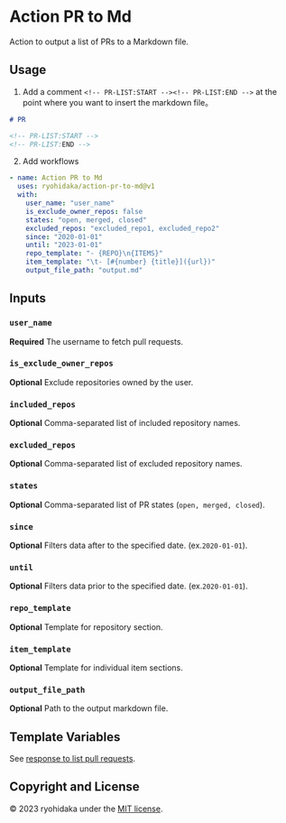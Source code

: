 # Action PR to Md

Action to output a list of PRs to a Markdown file.

## Usage

1. Add a comment `<!-- PR-LIST:START --><!-- PR-LIST:END -->` at the point where you want to insert the markdown file。

```md
# PR

<!-- PR-LIST:START -->
<!-- PR-LIST:END -->
```

2. Add workflows

```yml
- name: Action PR to Md
  uses: ryohidaka/action-pr-to-md@v1
  with:
    user_name: "user_name"
    is_exclude_owner_repos: false
    states: "open, merged, closed"
    excluded_repos: "excluded_repo1, excluded_repo2"
    since: "2020-01-01"
    until: "2023-01-01"
    repo_template: "- {REPO}\n{ITEMS}"
    item_template: "\t- [#{number} {title}]({url})"
    output_file_path: "output.md"
```

## Inputs

### `user_name`

**Required** The username to fetch pull requests.

### `is_exclude_owner_repos`

**Optional** Exclude repositories owned by the user.

### `included_repos`

**Optional** Comma-separated list of included repository names.

### `excluded_repos`

**Optional** Comma-separated list of excluded repository names.

### `states`

**Optional** Comma-separated list of PR states (`open, merged, closed`).

### `since`

**Optional** Filters data after to the specified date. (ex.`2020-01-01`).

### `until`

**Optional** Filters data prior to the specified date. (ex.`2020-01-01`).

### `repo_template`

**Optional** Template for repository section.

### `item_template`

**Optional** Template for individual item sections.

### `output_file_path`

**Optional** Path to the output markdown file.

## Template Variables

See [response to list pull requests](https://docs.github.com/en/rest/pulls/pulls?apiVersion=2022-11-28#list-pull-requests).

## Copyright and License

© 2023 ryohidaka under the [MIT license](LICENSE.md).
